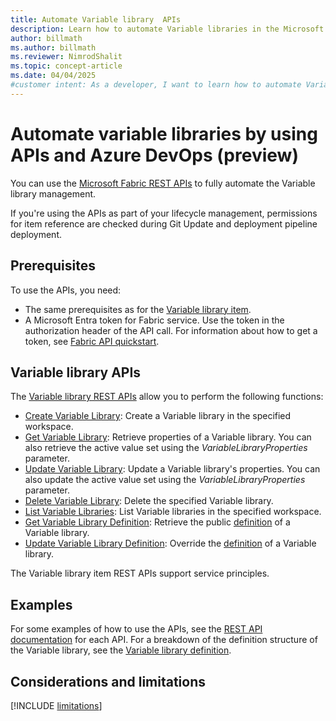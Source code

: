 ```yaml
---
title: Automate Variable library  APIs
description: Learn how to automate Variable libraries in the Microsoft Fabric Application lifecycle management (ALM) tool, by using APIs.
author: billmath
ms.author: billmath
ms.reviewer: NimrodShalit
ms.topic: concept-article
ms.date: 04/04/2025
#customer intent: As a developer, I want to learn how to automate Variable libraries in the Microsoft Fabric Application lifecycle management (ALM) tool, by using APIs, so that I can manage my content lifecycle.
---
```


# Automate variable libraries by using APIs and Azure DevOps (preview)

You can use the [Microsoft Fabric REST APIs](/rest/api/fabric/articles/using-fabric-apis) to fully automate the Variable library management.

If you're using the APIs as part of your lifecycle management, permissions for item reference are checked during Git Update and deployment pipeline deployment.

## Prerequisites

To use the APIs, you need:

- The same prerequisites as for the [Variable library item](./get-started-variable-libraries.md#prerequisites).
- A Microsoft Entra token for Fabric service. Use the token in the authorization header of the API call. For information about how to get a token, see [Fabric API quickstart](/rest/api/fabric/articles/get-started/fabric-api-quickstart).

## Variable library APIs

The [Variable library REST APIs](/rest/api/fabric/variablelibrary/items) allow you to perform the following functions:

- [Create Variable Library](/rest/api/fabric/variablelibrary/items/create-variable-library): Create a Variable library in the specified workspace.
- [Get Variable Library](/rest/api/fabric/variablelibrary/items/get-variable-library): Retrieve properties of a Variable library. You can also retrieve the active value set using the *VariableLibraryProperties* parameter.
- [Update Variable Library](/rest/api/fabric/variablelibrary/items/update-variable-library): Update a Variable library's properties. You can also update the active value set using the *VariableLibraryProperties* parameter.
- [Delete Variable Library](/rest/api/fabric/variablelibrary/items/delete-variable-library): Delete the specified Variable library.
- [List Variable Libraries](/rest/api/fabric/variablelibrary/items/list-variable-libraries): List Variable libraries in the specified workspace.
- [Get Variable Library Definition](/rest/api/fabric/variablelibrary/items/get-variable-library-definition): Retrieve the public [definition](./variable-library-cicd.md#variable-libraries-and-git-integration) of a Variable library.
- [Update Variable Library Definition](/rest/api/fabric/variablelibrary/items/update-variable-library-definition): Override the [definition](./variable-library-cicd.md#variable-libraries-and-git-integration) of a Variable library.

The Variable library item REST APIs support service principles.

## Examples

For some examples of how to use the APIs, see the [REST API documentation](/rest/api/fabric/variablelibrary/items) for each API.
For a breakdown of the definition structure of the Variable library, see the [Variable library definition](/rest/api/fabric/articles/item-management/definitions/variable-library-definition).

## Considerations and limitations

 [!INCLUDE [limitations](../includes/variable-library-limitations.md)]
